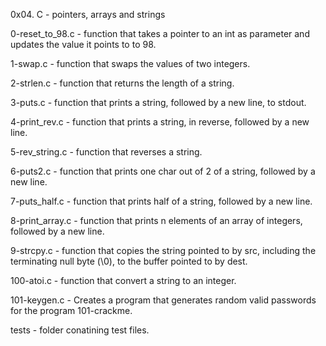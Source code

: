 0x04. C - pointers, arrays and strings

0-reset_to_98.c - function that takes a pointer to an int as parameter
		and updates the value it points to to 98.

1-swap.c - function that swaps the values of two integers.

2-strlen.c - function that returns the length of a string.

3-puts.c - function that prints a string, followed by a new line, to stdout.

4-print_rev.c - function that prints a string, in reverse, followed by a
	      new line.

5-rev_string.c - function that reverses a string.

6-puts2.c - function that prints one char out of 2 of a string, followed
	  by a new line.

7-puts_half.c - function that prints half of a string, followed by a new line.

8-print_array.c - function that prints n elements of an array of integers,
		followed by a new line.

9-strcpy.c - function that copies the string pointed to by src, including the
	    terminating null byte (\0), to the buffer pointed to by dest.

100-atoi.c - function that convert a string to an integer.

101-keygen.c - Creates a program that generates random valid passwords for
	     the program 101-crackme.

tests - folder conatining test files.